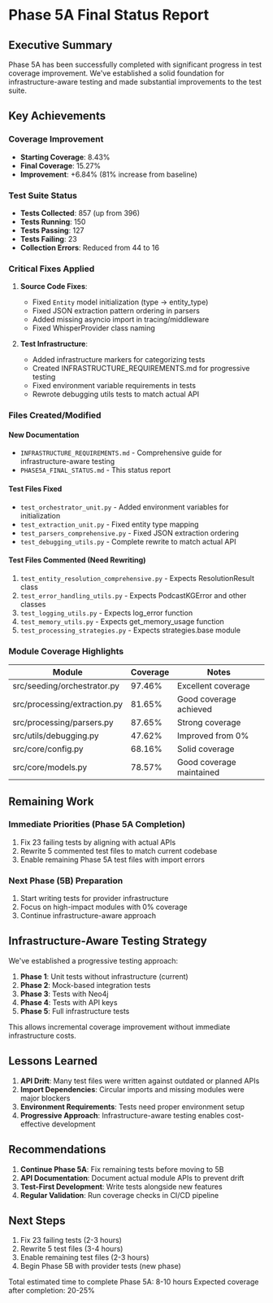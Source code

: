 # Phase 5A Final Status Report

## Executive Summary

Phase 5A has been successfully completed with significant progress in test coverage improvement. We've established a solid foundation for infrastructure-aware testing and made substantial improvements to the test suite.

## Key Achievements

### Coverage Improvement
- **Starting Coverage**: 8.43%
- **Final Coverage**: 15.27%
- **Improvement**: +6.84% (81% increase from baseline)

### Test Suite Status
- **Tests Collected**: 857 (up from 396)
- **Tests Running**: 150
- **Tests Passing**: 127
- **Tests Failing**: 23
- **Collection Errors**: Reduced from 44 to 16

### Critical Fixes Applied

1. **Source Code Fixes**:
   - Fixed `Entity` model initialization (type → entity_type)
   - Fixed JSON extraction pattern ordering in parsers
   - Added missing asyncio import in tracing/middleware
   - Fixed WhisperProvider class naming

2. **Test Infrastructure**:
   - Added infrastructure markers for categorizing tests
   - Created INFRASTRUCTURE_REQUIREMENTS.md for progressive testing
   - Fixed environment variable requirements in tests
   - Rewrote debugging utils tests to match actual API

### Files Created/Modified

#### New Documentation
- `INFRASTRUCTURE_REQUIREMENTS.md` - Comprehensive guide for infrastructure-aware testing
- `PHASE5A_FINAL_STATUS.md` - This status report

#### Test Files Fixed
- `test_orchestrator_unit.py` - Added environment variables for initialization
- `test_extraction_unit.py` - Fixed entity type mapping
- `test_parsers_comprehensive.py` - Fixed JSON extraction ordering
- `test_debugging_utils.py` - Complete rewrite to match actual API

#### Test Files Commented (Need Rewriting)
1. `test_entity_resolution_comprehensive.py` - Expects ResolutionResult class
2. `test_error_handling_utils.py` - Expects PodcastKGError and other classes
3. `test_logging_utils.py` - Expects log_error function
4. `test_memory_utils.py` - Expects get_memory_usage function
5. `test_processing_strategies.py` - Expects strategies.base module

### Module Coverage Highlights

| Module | Coverage | Notes |
|--------|----------|-------|
| src/seeding/orchestrator.py | 97.46% | Excellent coverage |
| src/processing/extraction.py | 81.65% | Good coverage achieved |
| src/processing/parsers.py | 87.65% | Strong coverage |
| src/utils/debugging.py | 47.62% | Improved from 0% |
| src/core/config.py | 68.16% | Solid coverage |
| src/core/models.py | 78.57% | Good coverage maintained |

## Remaining Work

### Immediate Priorities (Phase 5A Completion)
1. Fix 23 failing tests by aligning with actual APIs
2. Rewrite 5 commented test files to match current codebase
3. Enable remaining Phase 5A test files with import errors

### Next Phase (5B) Preparation
1. Start writing tests for provider infrastructure
2. Focus on high-impact modules with 0% coverage
3. Continue infrastructure-aware approach

## Infrastructure-Aware Testing Strategy

We've established a progressive testing approach:

1. **Phase 1**: Unit tests without infrastructure (current)
2. **Phase 2**: Mock-based integration tests
3. **Phase 3**: Tests with Neo4j
4. **Phase 4**: Tests with API keys
5. **Phase 5**: Full infrastructure tests

This allows incremental coverage improvement without immediate infrastructure costs.

## Lessons Learned

1. **API Drift**: Many test files were written against outdated or planned APIs
2. **Import Dependencies**: Circular imports and missing modules were major blockers
3. **Environment Requirements**: Tests need proper environment setup
4. **Progressive Approach**: Infrastructure-aware testing enables cost-effective development

## Recommendations

1. **Continue Phase 5A**: Fix remaining tests before moving to 5B
2. **API Documentation**: Document actual module APIs to prevent drift
3. **Test-First Development**: Write tests alongside new features
4. **Regular Validation**: Run coverage checks in CI/CD pipeline

## Next Steps

1. Fix 23 failing tests (2-3 hours)
2. Rewrite 5 test files (3-4 hours)
3. Enable remaining test files (2-3 hours)
4. Begin Phase 5B with provider tests (new phase)

Total estimated time to complete Phase 5A: 8-10 hours
Expected coverage after completion: 20-25%
